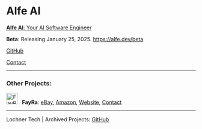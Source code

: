 # Alfe AI

[**Alfe AI**: Your AI Software Engineer](https://alfe.dev)

**Beta**: Releasing January 25, 2025. https://alfe.dev/beta

[GitHub](https://github.com/alfe-ai)

[Contact](mailto:alfe@lochner.tech)

--- 

### Other Projects:

<img src="https://avatars.githubusercontent.com/u/185224928?s=64&v=4" alt="FayRa" width="30"> &nbsp; **FayRa**: <!--[GitHub](https://github.com/fay-ra), --><!--(eCommerce / Logistics) , -->[eBay](https://www.ebay.com/str/fayralogistics), [Amazon](https://www.amazon.com/shops/fayra), [Website](https://fayra.com), [Contact](mailto:support@fayra.com)

--- 

Lochner Tech | Archived Projects: [GitHub](https://github.com/orgs/lochner-arc/repositories)
